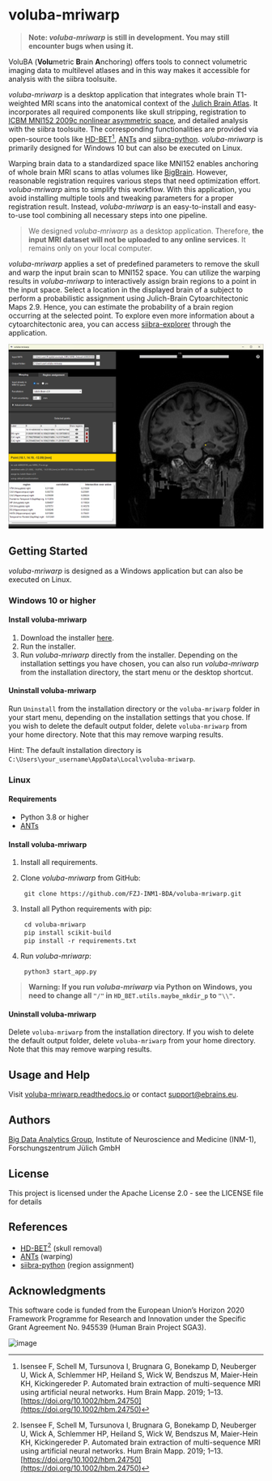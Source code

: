 # voluba-mriwarp

> **Note: _voluba-mriwarp_ is still in development. You may still encounter bugs when using it.**

VoluBA (**Volu**metric **B**rain **A**nchoring) offers tools to connect volumetric imaging data to multilevel atlases and in this way makes it accessible for analysis with the siibra toolsuite.

_voluba-mriwarp_ is a desktop application that integrates whole brain T1-weighted MRI scans into the anatomical context of the [Julich Brain Atlas](https://julich-brain-atlas.de/). It incorporates all required components like skull stripping, registration to [ICBM MNI152 2009c nonlinear asymmetric space](https://www.bic.mni.mcgill.ca/ServicesAtlases/ICBM152NLin2009), and detailed analysis with the siibra toolsuite. The corresponding functionalities are provided via open-source tools like [HD-BET](https://github.com/MIC-DKFZ/HD-BET)[^1], [ANTs](http://stnava.github.io/ANTs/) and [siibra-python](https://github.com/FZJ-INM1-BDA/siibra-python). _voluba-mriwarp_ is primarily designed for Windows 10 but can also be executed on Linux.

Warping brain data to a standardized space like MNI152 enables anchoring of whole brain MRI scans to atlas volumes like [BigBrain](https://julich-brain-atlas.de/atlas/bigbrain). However, reasonable registration requires various steps that need optimization effort. _voluba-mriwarp_ aims to simplify this workflow. With this application, you avoid installing multiple tools and tweaking parameters for a proper registration result. Instead, _voluba-mriwarp_ is an easy-to-install and easy-to-use tool combining all necessary steps into one pipeline. 

> We designed _voluba-mriwarp_ as a desktop application. Therefore, **the input MRI dataset will not be uploaded to any online services**. It remains only on your local computer.

_voluba-mriwarp_ applies a set of predefined parameters to remove the skull and warp the input brain scan to MNI152 space. You can utilize the warping results in _voluba-mriwarp_ to interactively assign brain regions to a point in the input space. Select a location in the displayed brain of a subject to perform a probabilistic assignment using Julich-Brain Cytoarchitectonic Maps 2.9. Hence, you can estimate the probability of a brain region occurring at the selected point. To explore even more information about a cytoarchitectonic area, you can access [siibra-explorer](https://atlases.ebrains.eu/viewer/human) through the application.

![image](docs/images/teaser.png)

## Getting Started

_voluba-mriwarp_ is designed as a Windows application but can also be executed on Linux.

### Windows 10 or higher

#### Install voluba-mriwarp

1. Download the installer [here](https://fz-juelich.sciebo.de/s/GPbDWgkmvsQNq5G/download).
2. Run the installer.
3. Run _voluba-mriwarp_ directly from the installer. Depending on the installation settings you have chosen, you can also run _voluba-mriwarp_ from the installation directory, the start menu or the desktop shortcut.

#### Uninstall voluba-mriwarp

Run `Uninstall` from the installation directory or the `voluba-mriwarp` folder in your start menu, depending on the installation settings that you chose. If you wish to delete the default output folder, delete `voluba-mriwarp` from your home directory. Note that this may remove warping results.

Hint: The default installation directory is `C:\Users\your_username\AppData\Local\voluba-mriwarp`.

### Linux

#### Requirements

* Python 3.8 or higher
* [ANTs](https://github.com/ANTsX/ANTs/wiki/Compiling-ANTs-on-Linux-and-Mac-OS)

#### Install voluba-mriwarp

1. Install all requirements.
2. Clone _voluba-mriwarp_ from GitHub:

        git clone https://github.com/FZJ-INM1-BDA/voluba-mriwarp.git

3. Install all Python requirements with pip:

        cd voluba-mriwarp
        pip install scikit-build
        pip install -r requirements.txt

5. Run _voluba-mriwarp_:

        python3 start_app.py
        
> **Warning: If you run _voluba-mriwarp_ via Python on Windows, you need to change all `"/"` in `HD_BET.utils.maybe_mkdir_p` to `"\\"`.**

#### Uninstall voluba-mriwarp

Delete `voluba-mriwarp` from the installation directory. If you wish to delete the default output folder, delete `voluba-mriwarp` from your home directory. Note that this may remove warping results.

## Usage and Help

Visit [voluba-mriwarp.readthedocs.io](https://voluba-mriwarp.readthedocs.io) or contact [support@ebrains.eu](mailto:support@ebrains.eu?subject=[voluba-mriwarp]).

## Authors

[Big Data Analytics Group](https://fz-juelich.de/en/inm/inm-1/research/big-data-analytics), Institute of Neuroscience and Medicine (INM-1), Forschungszentrum Jülich GmbH

## License

This project is licensed under the Apache License 2.0 - see the LICENSE file for details

## References

* [HD-BET](https://github.com/MIC-DKFZ/HD-BET)[^1] (skull removal)
* [ANTs](http://stnava.github.io/ANTs/) (warping)
* [siibra-python](https://github.com/FZJ-INM1-BDA/siibra-python) (region assignment)

[^1]: Isensee F, Schell M, Tursunova I, Brugnara G, Bonekamp D, Neuberger U, Wick A, Schlemmer HP, Heiland S, Wick W, Bendszus M, Maier-Hein KH, Kickingereder P. Automated brain extraction of multi-sequence MRI using artificial neural networks. Hum Brain Mapp. 2019; 1–13. [https://doi.org/10.1002/hbm.24750](https://doi.org/10.1002/hbm.24750)

## Acknowledgments

This software code is funded from the European Union’s Horizon 2020 Framework Programme for Research and Innovation under the Specific Grant Agreement No. 945539 (Human Brain Project SGA3).

![image](./data/hbp_ebrains_color_dark.png)
